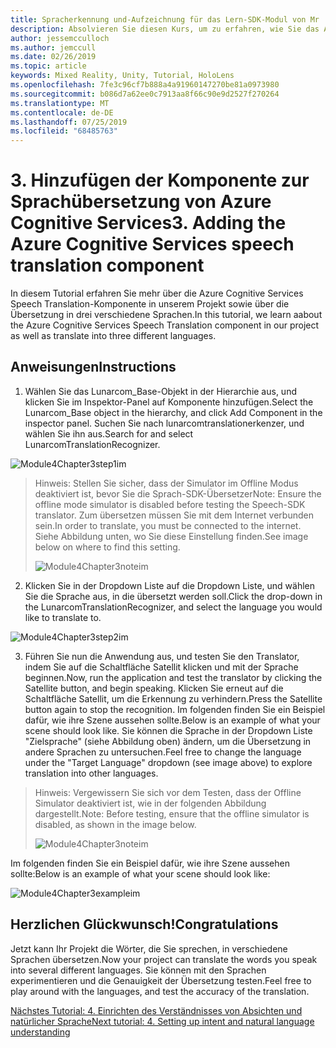 ```yaml
---
title: Spracherkennung und-Aufzeichnung für das Lern-SDK-Modul von Mr
description: Absolvieren Sie diesen Kurs, um zu erfahren, wie Sie das Azure Speech SDK in einer Mixed Reality-Anwendung implementieren.
author: jessemcculloch
ms.author: jemccull
ms.date: 02/26/2019
ms.topic: article
keywords: Mixed Reality, Unity, Tutorial, HoloLens
ms.openlocfilehash: 7fe3c96cf7b888a4a91960147270be81a0973980
ms.sourcegitcommit: b086d7a62ee0c7913aa8f66c90e9d2527f270264
ms.translationtype: MT
ms.contentlocale: de-DE
ms.lasthandoff: 07/25/2019
ms.locfileid: "68485763"
---
```

# <a name="3----adding-the-azure-cognitive-services-speech-translation-component"></a><span data-ttu-id="50af9-104">3.    Hinzufügen der Komponente zur Sprachübersetzung von Azure Cognitive Services</span><span class="sxs-lookup"><span data-stu-id="50af9-104">3.    Adding the Azure Cognitive Services speech translation component</span></span>

<span data-ttu-id="50af9-105">In diesem Tutorial erfahren Sie mehr über die Azure Cognitive Services Speech Translation-Komponente in unserem Projekt sowie über die Übersetzung in drei verschiedene Sprachen.</span><span class="sxs-lookup"><span data-stu-id="50af9-105">In this tutorial, we learn aabout the Azure Cognitive Services Speech Translation component in our project as well as translate into three different languages.</span></span> 

## <a name="instructions"></a><span data-ttu-id="50af9-106">Anweisungen</span><span class="sxs-lookup"><span data-stu-id="50af9-106">Instructions</span></span>

1. <span data-ttu-id="50af9-107">Wählen Sie das Lunarcom_Base-Objekt in der Hierarchie aus, und klicken Sie im Inspektor-Panel auf Komponente hinzufügen.</span><span class="sxs-lookup"><span data-stu-id="50af9-107">Select the Lunarcom_Base object in the hierarchy, and click Add Component in the inspector panel.</span></span> <span data-ttu-id="50af9-108">Suchen Sie nach lunarcomtranslationerkenzer, und wählen Sie ihn aus.</span><span class="sxs-lookup"><span data-stu-id="50af9-108">Search for and select LunarcomTranslationRecognizer.</span></span>

![Module4Chapter3step1im](images/module4chapter3step1im.PNG)

> <span data-ttu-id="50af9-110">Hinweis: Stellen Sie sicher, dass der Simulator im Offline Modus deaktiviert ist, bevor Sie die Sprach-SDK-Übersetzer</span><span class="sxs-lookup"><span data-stu-id="50af9-110">Note: Ensure the offline mode simulator is disabled before testing the Speech-SDK translator.</span></span> <span data-ttu-id="50af9-111">Zum übersetzen müssen Sie mit dem Internet verbunden sein.</span><span class="sxs-lookup"><span data-stu-id="50af9-111">In order to translate, you must be connected to the internet.</span></span> <span data-ttu-id="50af9-112">Siehe Abbildung unten, wo Sie diese Einstellung finden.</span><span class="sxs-lookup"><span data-stu-id="50af9-112">See image below on where to find this setting.</span></span> 
>
> ![Module4Chapter3noteim](images/module4chapter3noteim.PNG)

2. <span data-ttu-id="50af9-114">Klicken Sie in der Dropdown Liste auf die Dropdown Liste, und wählen Sie die Sprache aus, in die übersetzt werden soll.</span><span class="sxs-lookup"><span data-stu-id="50af9-114">Click the drop-down in the LunarcomTranslationRecognizer, and select the language you would like to translate to.</span></span>

![Module4Chapter3step2im](images/module4chapter3step2im.PNG)

3. <span data-ttu-id="50af9-116">Führen Sie nun die Anwendung aus, und testen Sie den Translator, indem Sie auf die Schaltfläche Satellit klicken und mit der Sprache beginnen.</span><span class="sxs-lookup"><span data-stu-id="50af9-116">Now, run the application and test the translator by clicking the Satellite button, and begin speaking.</span></span> <span data-ttu-id="50af9-117">Klicken Sie erneut auf die Schaltfläche Satellit, um die Erkennung zu verhindern.</span><span class="sxs-lookup"><span data-stu-id="50af9-117">Press the Satellite button again to stop the recognition.</span></span> <span data-ttu-id="50af9-118">Im folgenden finden Sie ein Beispiel dafür, wie ihre Szene aussehen sollte.</span><span class="sxs-lookup"><span data-stu-id="50af9-118">Below is an example of what your scene should look like.</span></span> <span data-ttu-id="50af9-119">Sie können die Sprache in der Dropdown Liste "Zielsprache" (siehe Abbildung oben) ändern, um die Übersetzung in andere Sprachen zu untersuchen.</span><span class="sxs-lookup"><span data-stu-id="50af9-119">Feel free to change the language under the "Target Language" dropdown (see image above) to explore translation into other languages.</span></span>

> <span data-ttu-id="50af9-120">Hinweis: Vergewissern Sie sich vor dem Testen, dass der Offline Simulator deaktiviert ist, wie in der folgenden Abbildung dargestellt.</span><span class="sxs-lookup"><span data-stu-id="50af9-120">Note: Before testing, ensure that the offline simulator is disabled, as shown in the image below.</span></span>
>
> ![Module4Chapter3noteim](images/module4chapter3noteim.PNG)

<span data-ttu-id="50af9-122">Im folgenden finden Sie ein Beispiel dafür, wie ihre Szene aussehen sollte:</span><span class="sxs-lookup"><span data-stu-id="50af9-122">Below is an example of what your scene should look like:</span></span>

![Module4Chapter3exampleim](images/module4chapter3exampleim.PNG)

## <a name="congratulations"></a><span data-ttu-id="50af9-124">Herzlichen Glückwunsch!</span><span class="sxs-lookup"><span data-stu-id="50af9-124">Congratulations</span></span>

<span data-ttu-id="50af9-125">Jetzt kann Ihr Projekt die Wörter, die Sie sprechen, in verschiedene Sprachen übersetzen.</span><span class="sxs-lookup"><span data-stu-id="50af9-125">Now  your project can translate the words you speak into several different languages.</span></span> <span data-ttu-id="50af9-126">Sie können mit den Sprachen experimentieren und die Genauigkeit der Übersetzung testen.</span><span class="sxs-lookup"><span data-stu-id="50af9-126">Feel free to play around with the languages, and test the accuracy of the translation.</span></span> 

[<span data-ttu-id="50af9-127">Nächstes Tutorial: 4.  Einrichten des Verständnisses von Absichten und natürlicher Sprache</span><span class="sxs-lookup"><span data-stu-id="50af9-127">Next tutorial: 4.  Setting up intent and natural language understanding</span></span>](mrlearning-speechSDK-ch4.md)

